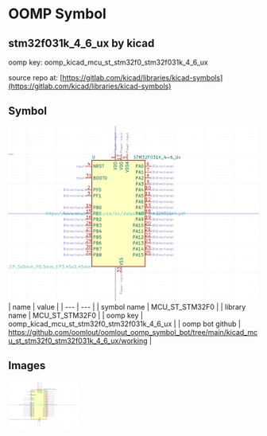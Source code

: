 # OOMP Symbol  
## stm32f031k_4_6_ux  by kicad  
  
oomp key: oomp_kicad_mcu_st_stm32f0_stm32f031k_4_6_ux  
  
source repo at: [https://gitlab.com/kicad/libraries/kicad-symbols](https://gitlab.com/kicad/libraries/kicad-symbols)  
## Symbol  
  
[![working.png](working_600.png)](working.png)  
| name | value | 
| --- | --- | 
| symbol name | MCU_ST_STM32F0 | 
| library name | MCU_ST_STM32F0 | 
| oomp key | oomp_kicad_mcu_st_stm32f0_stm32f031k_4_6_ux | 
| oomp bot github | https://github.com/oomlout/oomlout_oomp_symbol_bot/tree/main/kicad_mcu_st_stm32f0_stm32f031k_4_6_ux/working | 
## Images  
  
[![working.png](working_140.png)](working.png)  
